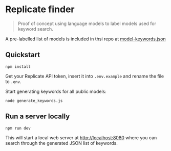 # Replicate finder

> Proof of concept using language models to label models used for keyword search.

A pre-labelled list of models is included in thsi repo at [model-keywords.json](./model-keywords.json)

## Quickstart

```
npm install
```

Get your Replicate API token, insert it into `.env.example` and rename the file to `.env`.

Start generating keywords for all public models:

```
node generate_keywords.js
```

## Run a server locally

```
npm run dev
```

This will start a local web server at [http://localhost:8080](http://localhost:8080) where you can search through the generated JSON list of keywords.
